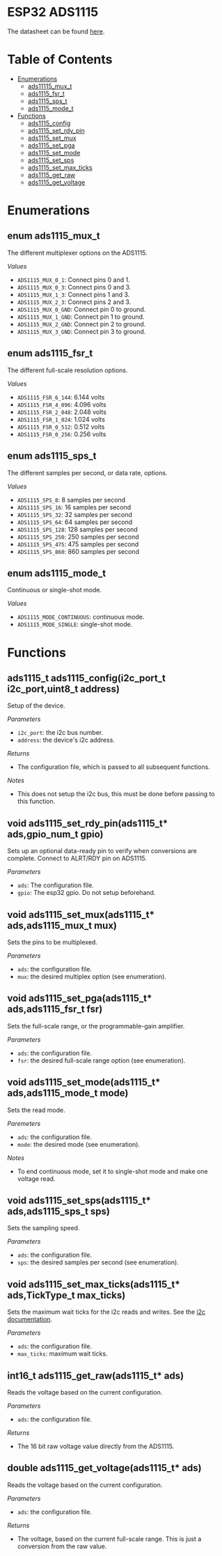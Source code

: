 

ESP32 ADS1115
=============

The datasheet can be found [here](http://www.ti.com/lit/ds/symlink/ads1115.pdf).

Table of Contents
=================

* [Enumerations](#enumerations)
  * [ads11115_mux_t](#enum-ads1115_mux_t)
  * [ads1115_fsr_t](#enum-ads1115_fsr_t)
  * [ads1115_sps_t](#enum-ads1115_sps_t)
  * [ads1115_mode_t](#enum-ads1115_mode_t)
* [Functions](#functions)
  * [ads1115_config](#ads1115_t-ads1115_configi2c_port_t-i2c_portuint8_t-address)
  * [ads1115_set_rdy_pin](#void-ads1115_set_rdy_pinads1115_t-adsgpio_num_t-gpio)
  * [ads1115_set_mux](#void-ads1115_set_muxads1115_t-adsads1115_mux_t-mux)
  * [ads1115_set_pga](#void-ads1115_set_pgaads1115_t-adsads1115_fsr_t-fsr)
  * [ads1115_set_mode](#void-ads1115_set_modeads1115_t-adsads1115_mode_t-mode)
  * [ads1115_set_sps](#void-ads1115_set_spsads1115_t-adsads1115_sps_t-sps)
  * [ads1115_set_max_ticks](#void-ads1115_set_max_ticksads1115_t-adsticktype_t-max_ticks)
  * [ads1115_get_raw](#int16_t-ads1115_get_rawads1115_t-ads)
  * [ads1115_get_voltage](#double-ads1115_get_voltageads1115_t-ads)

Enumerations
============

enum ads1115_mux_t
------------------

The different multiplexer options on the ADS1115.

*Values*
  * `ADS1115_MUX_0_1`: Connect pins 0 and 1.
  * `ADS1115_MUX_0_3`: Connect pins 0 and 3.
  * `ADS1115_MUX_1_3`: Connect pins 1 and 3.
  * `ADS1115_MUX_2_3`: Connect pins 2 and 3.
  * `ADS1115_MUX_0_GND`: Connect pin 0 to ground.
  * `ADS1115_MUX_1_GND`: Connect pin 1 to ground.
  * `ADS1115_MUX_2_GND`: Connect pin 2 to ground.
  * `ADS1115_MUX_3_GND`: Connect pin 3 to ground.

enum ads1115_fsr_t
------------------

The different full-scale resolution options.

*Values*
  * `ADS1115_FSR_6_144`: 6.144 volts
  * `ADS1115_FSR_4_096`: 4.096 volts
  * `ADS1115_FSR_2_048`: 2.048 volts
  * `ADS1115_FSR_1_024`: 1.024 volts
  * `ADS1115_FSR_0_512`: 0.512 volts
  * `ADS1115_FSR_0_256`: 0.256 volts

enum ads1115_sps_t
------------------

The different samples per second, or data rate, options.

*Values*
  * `ADS1115_SPS_8`: 8 samples per second
  * `ADS1115_SPS_16`: 16 samples per second
  * `ADS1115_SPS_32`: 32 samples per second
  * `ADS1115_SPS_64`: 64 samples per second
  * `ADS1115_SPS_128`: 128 samples per second
  * `ADS1115_SPS_250`: 250 samples per second
  * `ADS1115_SPS_475`: 475 samples per second
  * `ADS1115_SPS_860`: 860 samples per second

enum ads1115_mode_t
-------------------

Continuous or single-shot mode.

*Values*
  * `ADS1115_MODE_CONTINUOUS`: continuous mode.
  * `ADS1115_MODE_SINGLE`: single-shot mode.

Functions
=========

ads1115_t ads1115_config(i2c_port_t i2c_port,uint8_t address)
-------------------------------------------------------------

Setup of the device.

*Parameters*
  * `i2c_port`: the i2c bus number.
  * `address`: the device's i2c address.

*Returns*
  * The configuration file, which is passed to all subsequent functions.

*Notes*
  * This does not setup the i2c bus, this must be done before passing to this function.

void ads1115_set_rdy_pin(ads1115_t* ads,gpio_num_t gpio)
--------------------------------------------------------

Sets up an optional data-ready pin to verify when conversions are complete.
Connect to ALRT/RDY pin on ADS1115.

*Parameters*
  * `ads`: The configuration file.
  * `gpio`: The esp32 gpio. Do not setup beforehand.

void ads1115_set_mux(ads1115_t* ads,ads1115_mux_t mux)
------------------------------------------------------

Sets the pins to be multiplexed.

*Parameters*
  * `ads`: the configuration file.
  * `mux`: the desired multiplex option (see enumeration).

void ads1115_set_pga(ads1115_t* ads,ads1115_fsr_t fsr)
------------------------------------------------------

Sets the full-scale range, or the programmable-gain amplifier.

*Parameters*
  * `ads`: the configuration file.
  * `fsr`: the desired full-scale range option (see enumeration).

void ads1115_set_mode(ads1115_t* ads,ads1115_mode_t mode)
---------------------------------------------------------

Sets the read mode.

*Paremeters*
  * `ads`: the configuration file.
  * `mode`: the desired mode (see enumeration).

*Notes*
  * To end continuous mode, set it to single-shot mode and make one voltage read.

void ads1115_set_sps(ads1115_t* ads,ads1115_sps_t sps)
------------------------------------------------------

Sets the sampling speed.

*Parameters*
  * `ads`: the configuration file.
  * `sps`: the desired samples per second (see enumeration).

void ads1115_set_max_ticks(ads1115_t* ads,TickType_t max_ticks)
---------------------------------------------------------------

Sets the maximum wait ticks for the i2c reads and writes. See the [i2c documentation](http://esp-idf.readthedocs.io/en/latest/api-reference/peripherals/i2c.html#_CPPv220i2c_master_cmd_begin10i2c_port_t16i2c_cmd_handle_t10TickType_t).

*Parameters*
  * `ads`: the configuration file.
  * `max_ticks`: maximum wait ticks.

int16_t ads1115_get_raw(ads1115_t* ads)
---------------------------------------

Reads the voltage based on the current configuration.

*Parameters*
  * `ads`: the configuration file.

*Returns*
  * The 16 bit raw voltage value directly from the ADS1115.

double ads1115_get_voltage(ads1115_t* ads)
------------------------------------------

Reads the voltage based on the current configuration.

*Parameters*
  * `ads`: the configuration file.

*Returns*
  * The voltage, based on the current full-scale range. This is just a conversion from the raw value.
